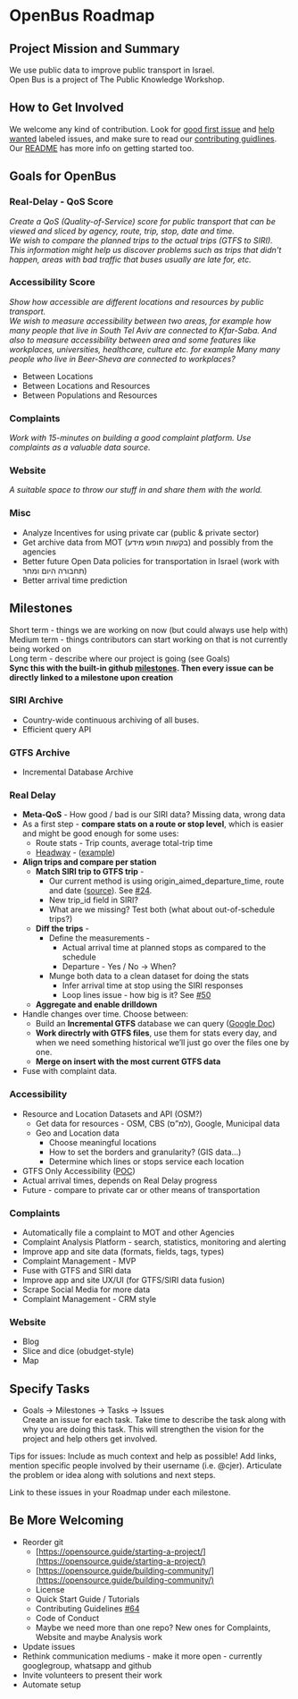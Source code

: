 # OpenBus Roadmap

## Project Mission and Summary
We use public data to improve public transport in Israel.  
Open Bus is a project of The Public Knowledge Workshop. 

## How to Get Involved
We welcome any kind of contribution. Look for [good first issue](https://github.com/hasadna/open-bus/labels/good%20first%20issue) and [help wanted](https://github.com/hasadna/open-bus/labels/help%20wanted) labeled issues, and make sure to read our [contributing guidlines](https://github.com/hasadna/open-bus/blob/master/CONTRIBUTING.md). 
Our [README](https://github.com/hasadna/open-bus/blob/master/README.md#want-to-help) has more info on getting started too.

## Goals for OpenBus
### Real-Delay - QoS Score
*Create a QoS (Quality-of-Service) score for public transport that can be viewed and sliced by agency, route, trip, stop, date and time.*  
*We wish to compare the planned trips to the actual trips (GTFS to SIRI). This information might help us discover problems such as trips that didn't happen, areas with bad traffic that buses usually are late for, etc.*  
	
### Accessibility Score
*Show how accessible are different locations and resources by public transport.*  
*We wish to measure accessibility between two areas, for example how many people that live in South Tel Aviv are connected to Kfar-Saba. And also to measure accessibility between area and some features like workplaces, universities, healthcare, culture etc. for example Many many people who live in Beer-Sheva are connected to workplaces?*  
-   Between Locations
-   Between Locations and Resources
-   Between Populations and Resources

### Complaints
*Work with 15-minutes on building a good complaint platform. Use complaints as a valuable data source.*  

### Website
*A suitable space to throw our stuff in and share them with the world.*

### Misc
-   Analyze Incentives for using private car (public & private sector)
-   Get archive data from MOT (בקשות חופש מידע) and possibly from the agencies
-   Better future Open Data policies for transportation in Israel (work with תחבורה היום ומחר)
-   Better arrival time prediction

## Milestones
Short term - things we are working on now (but could always use help with)  
Medium term - things contributors can start working on that is not currently being worked on  
Long term - describe where our project is going (see Goals)  
**Sync this with the built-in github [milestones](https://help.github.com/articles/about-milestones/). Then every issue can be directly linked to a milestone upon creation**  
### SIRI Archive
-   Country-wide continuous archiving of all buses.
-   Efficient query API
### GTFS Archive
-   Incremental Database Archive
### Real Delay
-   **Meta-QoS** - How good / bad is our SIRI data? Missing data, wrong data
-   As a first step - **compare stats on a route or stop level**, which is easier and might be good enough for some uses:
	-   Route stats - Trip counts, average total-trip time
	-   [Headway](https://en.wikipedia.org/wiki/Headway) - ([example](https://jasmcole.com/2015/03/02/two-come-along-at-once/))
-   **Align trips and compare per station**
	-   **Match SIRI trip to GTFS trip** -
		-   Our current method is using origin_aimed_departure_time, route and date ([source](https://github.com/hasadna/open-bus/blob/0fd5222b12a6062da7072972e89c4fc2e1aa47a0/postgres/adding_trip_id_to_siri_from_gtfs.sql#L44)). See [#24](https://github.com/hasadna/open-bus/issues/24).
		-   New trip_id field in SIRI?
		-   What are we missing? Test both (what about out-of-schedule trips?)
	-   **Diff the trips** -
		-   Define the measurements -    
			-   Actual arrival time at planned stops as compared to the schedule	    
			-   Departure - Yes / No → When?   
		-   Munge both data to a clean dataset for doing the stats    
			-   Infer arrival time at stop using the SIRI responses	    
			-   Loop lines issue - how big is it? See [#50](https://github.com/hasadna/open-bus/issues/50)
	-   **Aggregate and enable drilldown**
-   Handle changes over time. Choose between:
	-   Build an **Incremental GTFS** database we can query ([Google Doc](https://drive.google.com/drive/folders/0ByIrzj3OFMnIejRBVy04WjFLVFk))
	-   **Work directrly with GTFS files**, use them for stats every day, and when we need something historical we’ll just go over the files one by one.
	-   **Merge on insert with the most current GTFS data**
-   Fuse with complaint data.

### Accessibility
-   Resource and Location Datasets and API (OSM?)
	-   Get data for resources - OSM, CBS (למ”ס), Google, Municipal data
	-   Geo and Location data
		-   Choose meaningful locations
		-   How to set the borders and granularity? (GIS data…)
		-   Determine which lines or stops service each location
-   GTFS Only Accessibility ([POC](http://simplistic.me/urbanaccess-tel-aviv-demo.html))
-   Actual arrival times, depends on Real Delay progress
-   Future - compare to private car or other means of transportation

### Complaints
-   Automatically file a complaint to MOT and other Agencies
-   Complaint Analysis Platform - search, statistics, monitoring and alerting
-   Improve app and site data (formats, fields, tags, types)
-   Complaint Management - MVP
-   Fuse with GTFS and SIRI data
-   Improve app and site UX/UI (for GTFS/SIRI data fusion)
-   Scrape Social Media for more data
-   Complaint Management - CRM style
### Website
-   Blog
-   Slice and dice (obudget-style)
-   Map

## Specify Tasks
-   Goals → Milestones → Tasks → Issues  
Create an issue for each task. Take time to describe the task along with why you are doing this task. This will strengthen the vision for the project and help others get involved.

Tips for issues: Include as much context and help as possible! Add links, mention specific people involved by their username (i.e. @cjer). Articulate the problem or idea along with solutions and next steps.

Link to these issues in your Roadmap under each milestone.

## Be More Welcoming
-   Reorder git
    -   [https://opensource.guide/starting-a-project/](https://opensource.guide/starting-a-project/)
    -   [https://opensource.guide/building-community/](https://opensource.guide/building-community/)
    -   License
    -   Quick Start Guide / Tutorials
    -   Contributing Guidelines [#64](https://github.com/hasadna/open-bus/issues/64)
    -   Code of Conduct
    -   Maybe we need more than one repo? New ones for Complaints, Website and maybe Analysis work
-   Update issues
-   Rethink communication mediums - make it more open - currently googlegroup, whatsapp and github
-   Invite volunteers to present their work
-   Automate setup
